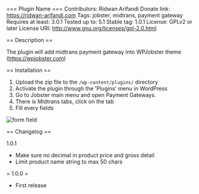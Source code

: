 === Plugin Name ===
Contributors: Ridwan Arifandi
Donate link: https://ridwan-arifandi.com
Tags: jobster, midtrans, payment gateway
Requires at least: 3.0.1
Tested up to: 5.1
Stable tag: 1.0.1
License: GPLv2 or later
License URI: http://www.gnu.org/licenses/gpl-2.0.html

== Description ==

The plugin will add midtrans payment gateway into WPJobster theme (https://wpjobster.com)

== Installation ==

1. Upload the zip file to the `/wp-content/plugins/` directory
2. Activate the plugin through the 'Plugins' menu in WordPress
3. Go to Jobster main menu and open Payment Gateways.
4. There is Midtrans tabs, click on the tab
5. Fill every fields

![form field](https://user-images.githubusercontent.com/8991969/54210797-c0547880-4512-11e9-9633-b2cfe3338894.png)

== Changelog ==

1.0.1
* Make sure no decimal in product price and gross detail
* Limit product name string to max 50 chars

= 1.0.0 =
* First release
